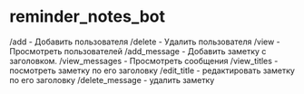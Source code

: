 # reminder_notes_bot
/add - Добавить пользователя /delete - Удалить пользователя /view - Просмотреть пользователей /add_message - Добавить заметку с заголовком.   /view_messages - Просмотреть сообщения  /view_titles - посмотреть заметку по его заголовку  /edit_title - редактировать заметку по его заголовку   /delete_message - удалить заметку
